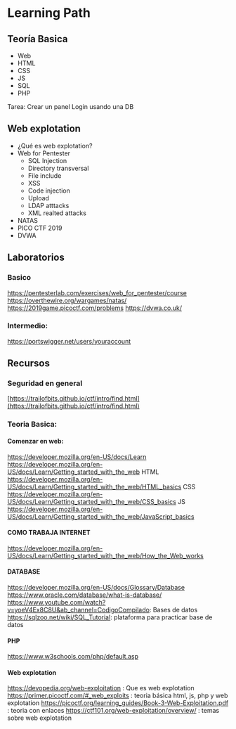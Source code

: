 # Learning Path

## Teoría Basica

* Web
* HTML
* CSS
* JS
* SQL
* PHP

Tarea: Crear un panel Login usando una DB

## Web explotation

* ¿Qué es web explotation?
* Web for Pentester
	* SQL Injection
	* Directory transversal
	* File include
	* XSS
	* Code injection
	* Upload
	* LDAP atttacks
	* XML realted attacks
* NATAS
* PICO CTF 2019
* DVWA

## Laboratorios
### Basico
https://pentesterlab.com/exercises/web_for_pentester/course
https://overthewire.org/wargames/natas/
https://2019game.picoctf.com/problems
https://dvwa.co.uk/

### Intermedio:
https://portswigger.net/users/youraccount

## Recursos
### Seguridad en general
[https://trailofbits.github.io/ctf/intro/find.html](https://trailofbits.github.io/ctf/intro/find.html)

### Teoria Basica:
#### Comenzar en web:
https://developer.mozilla.org/en-US/docs/Learn
https://developer.mozilla.org/en-US/docs/Learn/Getting_started_with_the_web
HTML
https://developer.mozilla.org/en-US/docs/Learn/Getting_started_with_the_web/HTML_basics
CSS
https://developer.mozilla.org/en-US/docs/Learn/Getting_started_with_the_web/CSS_basics
JS
https://developer.mozilla.org/en-US/docs/Learn/Getting_started_with_the_web/JavaScript_basics
#### COMO TRABAJA INTERNET
https://developer.mozilla.org/en-US/docs/Learn/Getting_started_with_the_web/How_the_Web_works
#### DATABASE
https://developer.mozilla.org/en-US/docs/Glossary/Database
https://www.oracle.com/database/what-is-database/
https://www.youtube.com/watch?v=yoeV4Ex8C8U&ab_channel=CodigoCompilado: Bases de datos
https://sqlzoo.net/wiki/SQL_Tutorial: plataforma para practicar base de datos
#### PHP
https://www.w3schools.com/php/default.asp

#### Web explotation
https://devopedia.org/web-exploitation : Que es web explotation
https://primer.picoctf.com/#_web_exploits : teoria básica html, js, php y web explotation
https://picoctf.org/learning_guides/Book-3-Web-Exploitation.pdf : teoria con enlaces
https://ctf101.org/web-exploitation/overview/ : temas sobre web explotation

